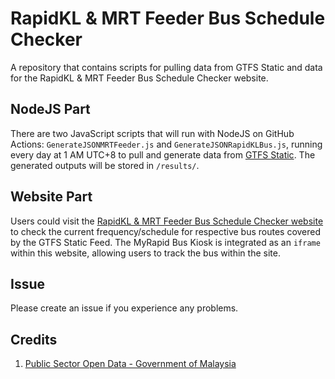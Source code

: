 # RapidKL & MRT Feeder Bus Schedule Checker
A repository that contains scripts for pulling data from GTFS Static and data for the RapidKL & MRT Feeder Bus Schedule Checker website.

## NodeJS Part
There are two JavaScript scripts that will run with NodeJS on GitHub Actions: `GenerateJSONMRTFeeder.js` and `GenerateJSONRapidKLBus.js`, running every day at 1 AM UTC+8 to pull and generate data from [GTFS Static](https://developer.data.gov.my/realtime-api/gtfs-static). The generated outputs will be stored in `/results/`.

## Website Part
Users could visit the [RapidKL & MRT Feeder Bus Schedule Checker website](https://bus.samsam123.name.my) to check the current frequency/schedule for respective bus routes covered by the GTFS Static Feed. The MyRapid Bus Kiosk is integrated as an `iframe` within this website, allowing users to track the bus within the site.

## Issue
Please create an issue if you experience any problems.

## Credits
1. [Public Sector Open Data - Government of Malaysia](https://developer.data.gov.my/realtime-api/gtfs-static)
